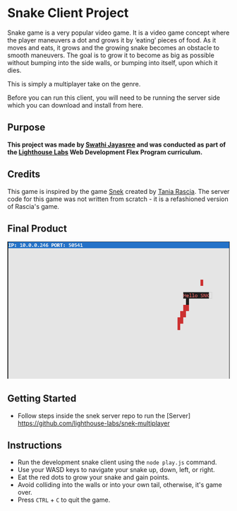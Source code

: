 # Snake Client Project

Snake game is a very popular video game. It is a video game concept where the player maneuvers a dot and grows it by ‘eating’ pieces of food. As it moves and eats, it grows and the growing snake becomes an obstacle to smooth maneuvers. The goal is to grow it to become as big as possible without bumping into the side walls, or bumping into itself, upon which it dies.

This is simply a multiplayer take on the genre.

Before you can run this client, you will need to be running the server side which you can download and install from here. 


## Purpose

**This project was made by [Swathi Jayasree](https://github.com/swathij943) and was conducted as part of the [Lighthouse Labs](https://github.com/lighthouse-labs) Web Development Flex Program curriculum.**


## Credits

This game is inspired by the game [Snek](https://store.steampowered.com/app/765590/Coop_SNEK_Online/) created by [Tania Rascia](https://www.taniarascia.com/). The server code for this game was not written from scratch - it is a refashioned version of Rascia's game.


## Final Product

![snek](Capture1.PNG)


## Getting Started

- Follow steps inside the snek server repo to run the [Server] https://github.com/lighthouse-labs/snek-multiplayer


## Instructions

- Run the development snake client using the `node play.js` command.
- Use your WASD keys to navigate your snake up, down, left, or right.
- Eat the red dots to grow your snake and gain points. 
- Avoid colliding into the walls or into your own tail, otherwise, it's game over. 
- Press `CTRL` + `C` to quit the game.